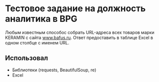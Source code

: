 # Тестовое задание на должность аналитика в BPG
Любым известным способос собрать URL-адреса всех товаров марки KERAMIN с сайта www.bafus.ru. Ответ предоставить в таблице Excel в одном столбце с именем URL.

## Использовал
- Библиотеки (requests, BeautifulSoup, re)
- Excel